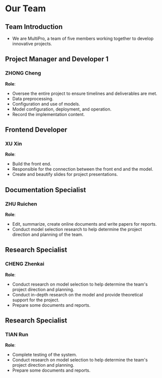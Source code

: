 # Our Team

## Team Introduction
- We are MultiPro, a team of five members working together to develop innovative projects.

## Project Manager and Developer 1

### ZHONG Cheng

**Role**: 

- Oversee the entire project to ensure timelines and deliverables are met.
- Data preprocessing.
- Configuration and use of models.
- Model configuration, deployment, and operation.
- Record the implementation content.

## Frontend Developer

### XU Xin

**Role**: 

- Build the front end.
- Responsible for the connection between the front end and the model.
- Create and beautify slides for project presentations.

## Documentation Specialist

### ZHU Ruichen

**Role**: 

- Edit, summarize, create online documents and write papers for reports.
- Conduct model selection research to help determine the project direction and planning of the team.

## Research Specialist

### CHENG Zhenkai

**Role**: 

- Conduct research on model selection to help determine the team's project direction and planning.
- Conduct in-depth research on the model and provide theoretical support for the project.
- Prepare some documents and reports.

## Research Specialist

### TIAN Run

**Role**: 

- Complete testing of the system.
- Conduct research on model selection to help determine the team's project direction and planning.
- Prepare some documents and reports.
